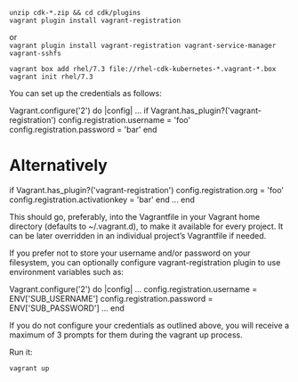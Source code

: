 `unzip cdk-*.zip && cd cdk/plugins`  
`vagrant plugin install vagrant-registration`  

or  
`vagrant plugin install vagrant-registration vagrant-service-manager vagrant-sshfs`

`vagrant box add rhel/7.3 file://rhel-cdk-kubernetes-*.vagrant-*.box`  
`vagrant init rhel/7.3`  


You can set up the credentials as follows:

Vagrant.configure('2') do |config|
  ...
  if Vagrant.has_plugin?('vagrant-registration')
    config.registration.username = 'foo'
    config.registration.password = 'bar'
  end

  # Alternatively
  if Vagrant.has_plugin?('vagrant-registration')
    config.registration.org = 'foo'
    config.registration.activationkey = 'bar'
  end
  ...
end

This should go, preferably, into the Vagrantfile in your Vagrant home directory (defaults to ~/.vagrant.d), to make it available for every project. It can be later overridden in an individual project’s Vagrantfile if needed.

If you prefer not to store your username and/or password on your filesystem, you can optionally configure vagrant-registration plugin to use environment variables such as:

Vagrant.configure('2') do |config|
  ...
  config.registration.username = ENV['SUB_USERNAME']
  config.registration.password = ENV['SUB_PASSWORD']
  ...
end

If you do not configure your credentials as outlined above, you will receive a maximum of 3 prompts for them during the vagrant up process.

Run it:

`vagrant up`
